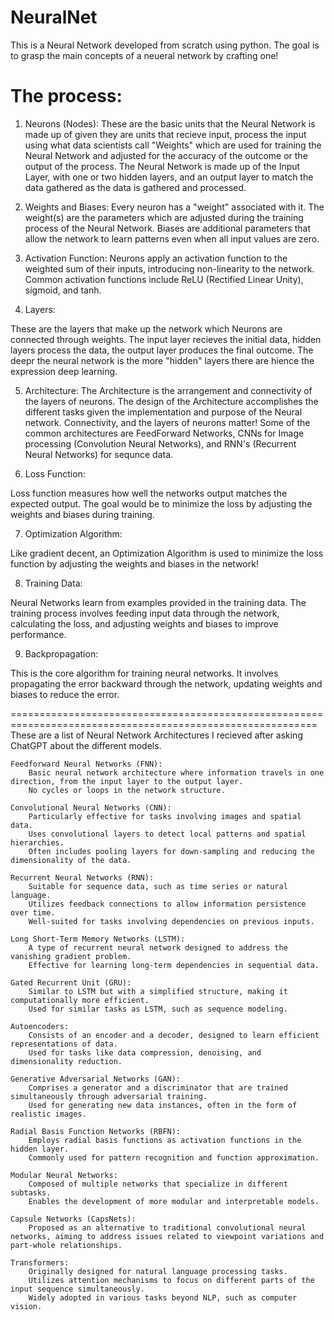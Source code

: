# NeuralNet
This is a Neural Network developed from scratch using python. The goal is to grasp the main concepts of a neueral network by crafting one!


# The process:

1) Neurons (Nodes):
These are the basic units that the Neural Network is made up of given they are units that recieve input, process the input using what data scientists call "Weights" which are used for training the Neural Network and adjusted for the accuracy of the outcome or the output of the process. The Neural Network is made up of the Input Layer, with one or two hidden layers, and an output layer to match the data gathered as the data is gathered and processed.

2) Weights and Biases:
Every neuron has a "weight" associated with it. The weight(s) are the parameters which are adjusted during the training process of the Neural Network. Biases are additional parameters that allow the network to learn patterns even when all input values are zero.

3) Activation Function:
Neurons apply an activation function to the weighted sum of their inputs, introducing non-linearity to the network. Common activation functions include ReLU (Rectified Linear Unity), sigmoid, and tanh.

4) Layers:

These are the layers that make up the network which Neurons are connected through weights. The input layer recieves the initial data, hidden layers process the data, the output layer produces the final outcome. The deepr the neural network is the more "hidden" layers there are hience the expression deep learning.

5) Architecture: 
The Architecture is the arrangement and connectivity of the layers of neurons. The design of the Architecture accomplishes the different tasks given the implementation and purpose of the Neural network. Connectivity, and the layers of neurons matter! Some of the common architectures are FeedForward Networks, CNNs for Image processing (Convolution Neural Networks), and RNN's (Recurrent Neural Networks) for sequnce data.

6) Loss Function:

Loss function measures how well the networks output matches the expected output. The goal would be to minimize the loss by adjusting the weights and biases during training.

7) Optimization Algorithm:

Like gradient decent, an Optimization Algorithm is used to minimize the loss function by adjusting the weights and biases in the network!

8) Training Data:

Neural Networks learn from examples provided in the training data. The training process involves feeding input data through the network, calculating the loss, and adjusting weights and biases to improve performance.

9) Backpropagation:

 This is the core algorithm for training neural networks. It involves propagating the error backward through the network, updating weights and biases to reduce the error.

===========================================================================================================
These are a list of Neural Network Architectures I recieved after asking ChatGPT about the different models.

    Feedforward Neural Networks (FNN):
        Basic neural network architecture where information travels in one direction, from the input layer to the output layer.
        No cycles or loops in the network structure.

    Convolutional Neural Networks (CNN):
        Particularly effective for tasks involving images and spatial data.
        Uses convolutional layers to detect local patterns and spatial hierarchies.
        Often includes pooling layers for down-sampling and reducing the dimensionality of the data.

    Recurrent Neural Networks (RNN):
        Suitable for sequence data, such as time series or natural language.
        Utilizes feedback connections to allow information persistence over time.
        Well-suited for tasks involving dependencies on previous inputs.

    Long Short-Term Memory Networks (LSTM):
        A type of recurrent neural network designed to address the vanishing gradient problem.
        Effective for learning long-term dependencies in sequential data.

    Gated Recurrent Unit (GRU):
        Similar to LSTM but with a simplified structure, making it computationally more efficient.
        Used for similar tasks as LSTM, such as sequence modeling.

    Autoencoders:
        Consists of an encoder and a decoder, designed to learn efficient representations of data.
        Used for tasks like data compression, denoising, and dimensionality reduction.

    Generative Adversarial Networks (GAN):
        Comprises a generator and a discriminator that are trained simultaneously through adversarial training.
        Used for generating new data instances, often in the form of realistic images.

    Radial Basis Function Networks (RBFN):
        Employs radial basis functions as activation functions in the hidden layer.
        Commonly used for pattern recognition and function approximation.

    Modular Neural Networks:
        Composed of multiple networks that specialize in different subtasks.
        Enables the development of more modular and interpretable models.

    Capsule Networks (CapsNets):
        Proposed as an alternative to traditional convolutional neural networks, aiming to address issues related to viewpoint variations and part-whole relationships.

    Transformers:
        Originally designed for natural language processing tasks.
        Utilizes attention mechanisms to focus on different parts of the input sequence simultaneously.
        Widely adopted in various tasks beyond NLP, such as computer vision.

